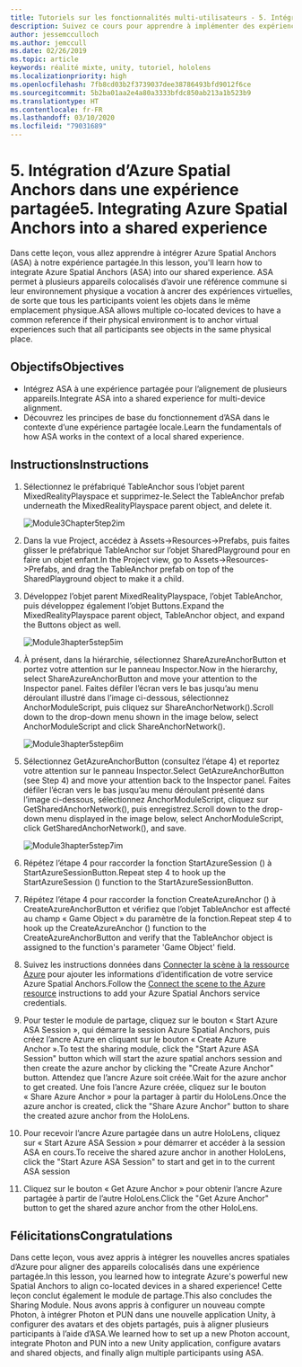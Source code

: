 ```yaml
---
title: Tutoriels sur les fonctionnalités multi-utilisateurs - 5. Intégration d’Azure Spatial Anchors dans une expérience partagée
description: Suivez ce cours pour apprendre à implémenter des expériences partagées multi-utilisateurs dans une application HoloLens 2.
author: jessemcculloch
ms.author: jemccull
ms.date: 02/26/2019
ms.topic: article
keywords: réalité mixte, unity, tutoriel, hololens
ms.localizationpriority: high
ms.openlocfilehash: 7fb8cd03b2f3739037dee38786493bfd9012f6ce
ms.sourcegitcommit: 5b2ba01aa2e4a80a3333bfdc850ab213a1b523b9
ms.translationtype: HT
ms.contentlocale: fr-FR
ms.lasthandoff: 03/10/2020
ms.locfileid: "79031689"
---
```

# <a name="5-integrating-azure-spatial-anchors-into-a-shared-experience"></a><span data-ttu-id="a2a9d-105">5. Intégration d’Azure Spatial Anchors dans une expérience partagée</span><span class="sxs-lookup"><span data-stu-id="a2a9d-105">5. Integrating Azure Spatial Anchors into a shared experience</span></span>

<span data-ttu-id="a2a9d-106">Dans cette leçon, vous allez apprendre à intégrer Azure Spatial Anchors (ASA) à notre expérience partagée.</span><span class="sxs-lookup"><span data-stu-id="a2a9d-106">In this lesson, you'll learn how to integrate Azure Spatial Anchors (ASA) into our shared experience.</span></span> <span data-ttu-id="a2a9d-107">ASA permet à plusieurs appareils colocalisés d’avoir une référence commune si leur environnement physique a vocation à ancrer des expériences virtuelles, de sorte que tous les participants voient les objets dans le même emplacement physique.</span><span class="sxs-lookup"><span data-stu-id="a2a9d-107">ASA allows multiple co-located devices to have a common reference if their physical environment is to anchor virtual experiences such that all participants see objects in the same physical place.</span></span>

## <a name="objectives"></a><span data-ttu-id="a2a9d-108">Objectifs</span><span class="sxs-lookup"><span data-stu-id="a2a9d-108">Objectives</span></span>

* <span data-ttu-id="a2a9d-109">Intégrez ASA à une expérience partagée pour l’alignement de plusieurs appareils.</span><span class="sxs-lookup"><span data-stu-id="a2a9d-109">Integrate ASA into a shared experience for multi-device alignment.</span></span>
* <span data-ttu-id="a2a9d-110">Découvrez les principes de base du fonctionnement d’ASA dans le contexte d’une expérience partagée locale.</span><span class="sxs-lookup"><span data-stu-id="a2a9d-110">Learn the fundamentals of how ASA works in the context of a local shared experience.</span></span>

## <a name="instructions"></a><span data-ttu-id="a2a9d-111">Instructions</span><span class="sxs-lookup"><span data-stu-id="a2a9d-111">Instructions</span></span>

1. <span data-ttu-id="a2a9d-112">Sélectionnez le préfabriqué TableAnchor sous l’objet parent MixedRealityPlayspace et supprimez-le.</span><span class="sxs-lookup"><span data-stu-id="a2a9d-112">Select the TableAnchor prefab underneath the MixedRealityPlayspace parent object, and delete it.</span></span>

    ![Module3Chapter5tep2im](images/module3chapter5step2im.PNG)

2. <span data-ttu-id="a2a9d-114">Dans la vue Project, accédez à Assets->Resources->Prefabs, puis faites glisser le préfabriqué TableAnchor sur l’objet SharedPlayground pour en faire un objet enfant.</span><span class="sxs-lookup"><span data-stu-id="a2a9d-114">In the Project view, go to Assets->Resources->Prefabs, and drag the TableAnchor prefab on top of the SharedPlayground object to make it a child.</span></span>

3. <span data-ttu-id="a2a9d-115">Développez l’objet parent MixedRealityPlayspace, l’objet TableAnchor, puis développez également l’objet Buttons.</span><span class="sxs-lookup"><span data-stu-id="a2a9d-115">Expand the MixedRealityPlayspace parent object, TableAnchor object, and expand the Buttons object as well.</span></span>

    ![Module3hapter5step5im](images/module3chapter5step5im.PNG)

4. <span data-ttu-id="a2a9d-117">À présent, dans la hiérarchie, sélectionnez ShareAzureAnchorButton et portez votre attention sur le panneau Inspector.</span><span class="sxs-lookup"><span data-stu-id="a2a9d-117">Now in the hierarchy, select ShareAzureAnchorButton and move your attention to the Inspector panel.</span></span> <span data-ttu-id="a2a9d-118">Faites défiler l’écran vers le bas jusqu’au menu déroulant illustré dans l’image ci-dessous, sélectionnez AnchorModuleScript, puis cliquez sur ShareAnchorNetwork().</span><span class="sxs-lookup"><span data-stu-id="a2a9d-118">Scroll down to the drop-down menu shown in the image below, select AnchorModuleScript and click ShareAnchorNetwork().</span></span>

    ![Module3hapter5step6im](images/module3chapter5step6im.PNG)

5. <span data-ttu-id="a2a9d-120">Sélectionnez GetAzureAnchorButton (consultez l’étape 4) et reportez votre attention sur le panneau Inspector.</span><span class="sxs-lookup"><span data-stu-id="a2a9d-120">Select GetAzureAnchorButton (see Step 4) and move your attention back to the Inspector panel.</span></span> <span data-ttu-id="a2a9d-121">Faites défiler l’écran vers le bas jusqu’au menu déroulant présenté dans l’image ci-dessous, sélectionnez AnchorModuleScript, cliquez sur GetSharedAnchorNetwork(), puis enregistrez.</span><span class="sxs-lookup"><span data-stu-id="a2a9d-121">Scroll down to the drop-down menu displayed in the image below, select AnchorModuleScript, click GetSharedAnchorNetwork(), and save.</span></span>

    ![Module3hapter5step7im](images/module3chapter5step7im.PNG)

6. <span data-ttu-id="a2a9d-123">Répétez l’étape 4 pour raccorder la fonction StartAzureSession () à StartAzureSessionButton.</span><span class="sxs-lookup"><span data-stu-id="a2a9d-123">Repeat step 4 to hook up the StartAzureSession () function to the StartAzureSessionButton.</span></span>

7. <span data-ttu-id="a2a9d-124">Répétez l’étape 4 pour raccorder la fonction CreateAzureAnchor () à CreateAzureAnchorButton et vérifiez que l’objet TableAnchor est affecté au champ « Game Object » du paramètre de la fonction.</span><span class="sxs-lookup"><span data-stu-id="a2a9d-124">Repeat step 4 to hook up the CreateAzureAnchor () function to the CreateAzureAnchorButton and verify that the TableAnchor object is assigned to the function's parameter 'Game Object' field.</span></span>

8. <span data-ttu-id="a2a9d-125">Suivez les instructions données dans [Connecter la scène à la ressource Azure](mrlearning-asa-ch1.md#4-connect-the-scene-to-the-azure-resource) pour ajouter les informations d’identification de votre service Azure Spatial Anchors.</span><span class="sxs-lookup"><span data-stu-id="a2a9d-125">Follow the [Connect the scene to the Azure resource](mrlearning-asa-ch1.md#4-connect-the-scene-to-the-azure-resource) instructions to add your Azure Spatial Anchors service credentials.</span></span>

9. <span data-ttu-id="a2a9d-126">Pour tester le module de partage, cliquez sur le bouton « Start Azure ASA Session », qui démarre la session Azure Spatial Anchors, puis créez l’ancre Azure en cliquant sur le bouton « Create Azure Anchor ».</span><span class="sxs-lookup"><span data-stu-id="a2a9d-126">To test the sharing module, click the "Start Azure ASA Session" button which will start the azure spatial anchors session and then create the azure anchor by clicking the "Create Azure Anchor" button.</span></span> <span data-ttu-id="a2a9d-127">Attendez que l’ancre Azure soit créée.</span><span class="sxs-lookup"><span data-stu-id="a2a9d-127">Wait for the azure anchor to get created.</span></span> <span data-ttu-id="a2a9d-128">Une fois l’ancre Azure créée, cliquez sur le bouton « Share Azure Anchor » pour la partager à partir du HoloLens.</span><span class="sxs-lookup"><span data-stu-id="a2a9d-128">Once the azure anchor is created, click the "Share Azure Anchor" button to share the created azure anchor from the HoloLens.</span></span>

10. <span data-ttu-id="a2a9d-129">Pour recevoir l’ancre Azure partagée dans un autre HoloLens, cliquez sur « Start Azure ASA Session » pour démarrer et accéder à la session ASA en cours.</span><span class="sxs-lookup"><span data-stu-id="a2a9d-129">To receive the shared azure anchor in another HoloLens, click the "Start Azure ASA Session" to start and get in to the current ASA session</span></span>

11. <span data-ttu-id="a2a9d-130">Cliquez sur le bouton « Get Azure Anchor » pour obtenir l’ancre Azure partagée à partir de l’autre HoloLens.</span><span class="sxs-lookup"><span data-stu-id="a2a9d-130">Click the "Get Azure Anchor" button to get the shared azure anchor from the other HoloLens.</span></span>

## <a name="congratulations"></a><span data-ttu-id="a2a9d-131">Félicitations</span><span class="sxs-lookup"><span data-stu-id="a2a9d-131">Congratulations</span></span>

<span data-ttu-id="a2a9d-132">Dans cette leçon, vous avez appris à intégrer les nouvelles ancres spatiales d’Azure pour aligner des appareils colocalisés dans une expérience partagée.</span><span class="sxs-lookup"><span data-stu-id="a2a9d-132">In this lesson, you learned how to integrate Azure's powerful new Spatial Anchors to align co-located devices in a shared experience!</span></span> <span data-ttu-id="a2a9d-133">Cette leçon conclut également le module de partage.</span><span class="sxs-lookup"><span data-stu-id="a2a9d-133">This also concludes the Sharing Module.</span></span> <span data-ttu-id="a2a9d-134">Nous avons appris à configurer un nouveau compte Photon, à intégrer Photon et PUN dans une nouvelle application Unity, à configurer des avatars et des objets partagés, puis à aligner plusieurs participants à l’aide d’ASA.</span><span class="sxs-lookup"><span data-stu-id="a2a9d-134">We learned how to set up a new Photon account, integrate Photon and PUN into a new Unity application, configure avatars and shared objects, and finally align multiple participants using ASA.</span></span>
